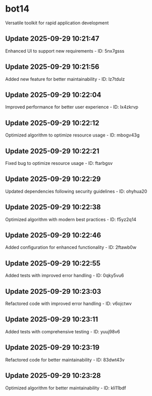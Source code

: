 # bot14
Versatile toolkit for rapid application development

## Update 2025-09-29 10:21:47
Enhanced UI to support new requirements - ID: 5nx7gsss


## Update 2025-09-29 10:21:56
Added new feature for better maintainability - ID: lz7tdulz


## Update 2025-09-29 10:22:04
Improved performance for better user experience - ID: lx4zkrvp


## Update 2025-09-29 10:22:12
Optimized algorithm to optimize resource usage - ID: mbogv43g


## Update 2025-09-29 10:22:21
Fixed bug to optimize resource usage - ID: ftarbgsv


## Update 2025-09-29 10:22:29
Updated dependencies following security guidelines - ID: ohyhua20


## Update 2025-09-29 10:22:38
Optimized algorithm with modern best practices - ID: f5yz2q14


## Update 2025-09-29 10:22:46
Added configuration for enhanced functionality - ID: 2ftawb0w


## Update 2025-09-29 10:22:55
Added tests with improved error handling - ID: 0qky5vu6


## Update 2025-09-29 10:23:03
Refactored code with improved error handling - ID: v6ojctwv


## Update 2025-09-29 10:23:11
Added tests with comprehensive testing - ID: yuuj98v6


## Update 2025-09-29 10:23:19
Refactored code for better maintainability - ID: 83dwt43v


## Update 2025-09-29 10:23:28
Optimized algorithm for better maintainability - ID: kli11bdf

